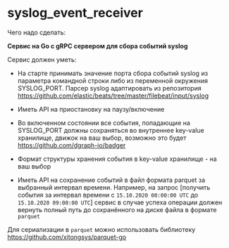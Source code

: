 # syslog_event_receiver

Чего надо сделать:

**Сервис на Go с gRPC сервером для сбора событий syslog**

Сервис должен уметь:

* На старте принимать значение порта сбора событий syslog из параметра командной строки либо из переменной окружения SYSLOG_PORT. Парсер syslog адаптировать из репозитория https://github.com/elastic/beats/tree/master/filebeat/input/syslog

* Иметь API на приостановку на паузу/включение

* Во включенном состоянии все события, попадающие на SYSLOG_PORT должны сохраняться во внутреннее key-value хранилище, движок на ваш выбор, возможно это будет https://github.com/dgraph-io/badger

* Формат структуры хранения события в key-value хранилище - на ваш выбор

* Иметь API на сохранение событий в файл формата parquet за выбранный интервал времени. Например, на запрос [получить события за интервал времени с `15.10.2020 00:00:00 UTC` до `15.10.2020 09:00:00 UTC`] сервис в случае успеха операции должен вернуть полный путь до сохранённого на диске файла в формате `parquet`

Для сериализации в `parquet` можно использовать библиотеку https://github.com/xitongsys/parquet-go